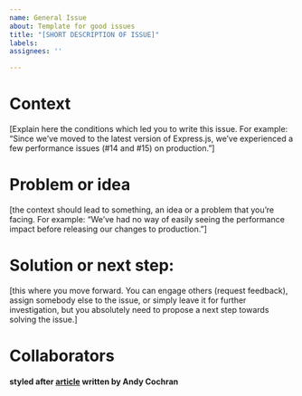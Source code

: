 ```yaml
---
name: General Issue
about: Template for good issues
title: "[SHORT DESCRIPTION OF ISSUE]"
labels: 
assignees: ''

---
```


# Context
[Explain here the conditions which led you to write this issue. 
For example: “Since we’ve moved to the latest version of Express.js, we’ve experienced a few performance issues (#14 and #15) on production.”]

# Problem or idea
[the context should lead to something, an idea or a problem that you’re facing. For example: “We’ve had no way of easily seeing the performance impact before releasing our changes to production.”]

# Solution or next step:
[this where you move forward. You can engage others (request feedback), assign somebody else to the issue, or simply leave it for further investigation, but you absolutely need to propose a next step towards solving the issue.]

# Collaborators 


#### styled after [article](https://medium.com/nyc-planning-digital/writing-a-proper-github-issue-97427d62a20f) written by Andy Cochran
